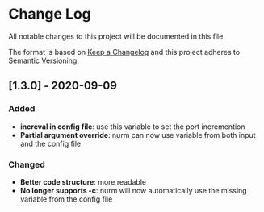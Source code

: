 
# Change Log
All notable changes to this project will be documented in this file.
 
The format is based on [Keep a Changelog](http://keepachangelog.com/)
and this project adheres to [Semantic Versioning](http://semver.org/).
 

## [1.3.0] - 2020-09-09
   
### Added

- **increval in config file**: use this variable to set the port incremention 
- **Partial argument override**: nurm can now use variable from both input and the config file

### Changed
  
- **Better code structure**: more readable
- **No longer supports -c**: nurm will now automatically use the missing variable from the config file
